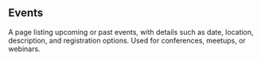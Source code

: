 ## Events
A page listing upcoming or past events, with details such as date, location, description, and registration options. Used for conferences, meetups, or webinars.
